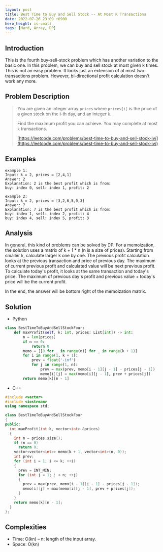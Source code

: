 ```yaml
---
layout: post
title: Best Time to Buy and Sell Stock -- At Most K Transactions
date: 2022-07-26 23:09 +0900
hero_height: is-small
tags: [Hard, Array, DP]
---
```

## Introduction
This is the fourth buy-sell-stock problem which has another variation to the basic one.
In this problem, we can buy and sell stock at most given k times.
This is not an easy problem.
It looks just an extension of at most two transactions problem.
However, bi-directional profit calculation doesn't work any more.

## Problem Description
> You are given an integer array `prices` where `prices[i]` is the price of a given stock on the i-th day, and an integer `k`.
>
> Find the maximum profit you can achieve. You may complete at most `k` transactions.
> 
> [https://leetcode.com/problems/best-time-to-buy-and-sell-stock-iv/](https://leetcode.com/problems/best-time-to-buy-and-sell-stock-iv/)

## Examples
```
example 1:
Input: k = 2, prices = [2,4,1]
Answer: 2
Explanation: 2 is the best profit which is from:
buy: index 0, sell: index 1, profit: 2
```
```
example 2:
Input: k = 2, prices = [3,2,6,5,0,3]
Answer: 7
Explanation: 7 is the best profit which is from:
buy: index 1, sell: index 2, profit: 4
buy: index 4, sell: index 5, profit: 3
```

## Analysis
In general, this kind of problems can be solved by DP.
For a memoization, the solution uses a matrix of k + 1 * n (n is a size of prices).
Starting from smaller k, calculate larger k one by one.
The previous profit calculation looks at the previous transaction and price of previous day.
The maximum of current previous profit and calculated value will be next previous profit.
To calculate today's profit, it looks at the same transaction and today's price.
The maximum of previous day's profit and previous value + today's price will be the current profit.

In the end, the answer will be bottom right of the memoization matrix.


## Solution
- Python

```python
class BestTimeToBuyAndSellStockFour:
    def maxProfit(self, k: int, prices: List[int]) -> int:
        n = len(prices)
        if n == 0:
            return 0
        memo = [[0 for _ in range(n)] for _ in range(k + 1)]
        for i in range(1, k + 1):
            prev = float('-inf')
            for j in range(1, n):
                prev = max(prev, memo[i - 1][j - 1] - prices[j - 1])
                memo[i][j] = max(memo[i][j - 1], prev + prices[j])
        return memo[k][n - 1]
```
- C++

```cpp
#include <vector>
#include <iostream>
using namespace std;

class BestTimeToBuyAndSellStockFour
{
public:
  int maxProfit(int k, vector<int> &prices)
  {
    int n = prices.size();
    if (n == 0)
      return 0;
    vector<vector<int>> memo(k + 1, vector<int>(n, 0));
    int prev;
    for (int i = 1; i <= k; ++i)
    {
      prev = INT_MIN;
      for (int j = 1; j < n; ++j)
      {
        prev = max(prev, memo[i - 1][j - 1] - prices[j - 1]);
        memo[i][j] = max(memo[i][j - 1], prev + prices[j]);
      }
    }
    return memo[k][n - 1];
  }
};
```

## Complexities
- Time: O(kn) – n: length of the input array.
- Space: O(kn)
